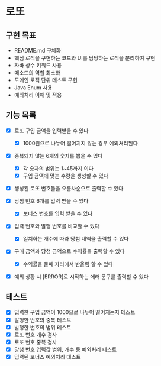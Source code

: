 # 로또

## 구현 목표

- README.md 구체화
- 핵심 로직을 구현하는 코드와 UI를 담당하는 로직을 분리하여 구현
- 자바 상수 키워드 사용
- 메소드의 역할 최소화
- 도메인 로직 단위 테스트 구현
- Java Enum 사용
- 예외처리 이해 및 적용

## 기능 목록

- [x] 로또 구입 금액을 입력받을 수 있다
  - [x] 1000원으로 나누어 떨어지지 않는 경우 예외처리된다
- [x] 중복되지 않는 6개의 숫자를 뽑을 수 있다
    - [x] 각 숫자의 범위는 1~45까지 이다
    - [x] 구입 금액에 맞는 수량을 생성할 수 있다
- [x] 생성된 로또 번호들을 오름차순으로 출력할 수 있다
- [x] 당첨 번호 6개를 입력 받을 수 있다
    - [x] 보너스 번호를 입력 받을 수 있다
- [x] 입력 번호와 발행 번호를 비교할 수 있다
    - [x] 일치하는 개수에 따라 당첨 내역을 출력할 수 있다
- [x] 구매 금액과 당첨 금액으로 수익률을 출력할 수 있다
    - [x] 수익률을 둘째 자리에서 반올림 할 수 있다
- [x] 예외 상황 시 [ERROR]로 시작하는 에러 문구를 출력할 수 있다


## 테스트

- [x] 입력한 구입 금액이 1000으로 나누어 떨어지는지 테스트
- [x] 발행한 번호의 중복 테스트
- [x] 발행한 번호의 범위 테스트
- [x] 로또 번호 개수 검사
- [x] 로또 번호 중복 검사
- [x] 당첨 번호 입력값 범위, 개수 등 예외처리 테스트 
- [x] 입력된 보너스 예외처리 테스트